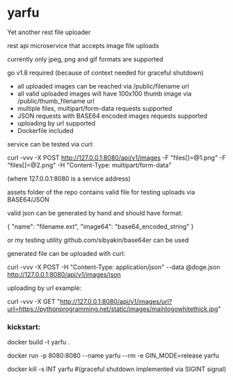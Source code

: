 # yarfu

Yet another rest file uploader

rest api microservice that accepts image file uploads

currently only jpeg, png and gif formats are supported

go v1.8 required (because of context needed for graceful shutdown)

 - all uploaded images can be reached via /public/filename url
 - all valid uploaded images will have 100x100 thumb image via /public/thumb\_filename url
 - multiple files, multipart/form-data requests supported
 - JSON requests with BASE64 encoded images requests supported
 - uploading by url supported
 - Dockerfile included

service can be tested via curl:

curl -vvv -X POST http://127.0.0.1:8080/api/v1/images -F "files[]=@1.png" -F "files[]=@2.png" -H "Content-Type: multipart/form-data"

(where 127.0.0.1:8080 is a service address)

assets folder of the repo contains valid file for testing uploads via BASE64/JSON

valid json can be generated by hand and should have format:

{ "name": "filename.ext", "image64": "base64_encoded_string" }

or my testing utility github.com/sibyakin/base64er can be used

generated file can be uploaded with curl:

curl -vvv -X POST -H "Content-Type: application/json" --data @doge.json http://127.0.0.1:8080/api/v1/images/json

uploading by url example:

curl -vvv -X GET "http://127.0.0.1:8080/api/v1/images/url?url=https://pythonprogramming.net/static/images/mainlogowhitethick.jpg"


### kickstart:

docker build -t yarfu .

docker run -p 8080:8080 --name yarfu --rm -e GIN_MODE=release yarfu

docker kill -s INT yarfu #(graceful shutdown implemented via SIGINT signal)
